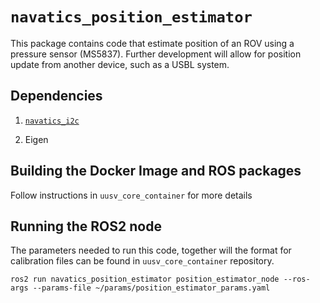 # `navatics_position_estimator`

This package contains code that estimate position of an ROV using a pressure sensor (MS5837). Further development will allow for position update from another device, such as a USBL system.

## Dependencies

1. [`navatics_i2c`](http://192.168.69.40/rov_dev_libs/cpp/navatics_i2c)

2. Eigen

## Building the Docker Image and ROS packages

Follow instructions in `uusv_core_container` for more details


## Running the ROS2 node

The parameters needed to run this code, together will the format for calibration files can be found in `uusv_core_container` repository.

```
ros2 run navatics_position_estimator position_estimator_node --ros-args --params-file ~/params/position_estimator_params.yaml
```

